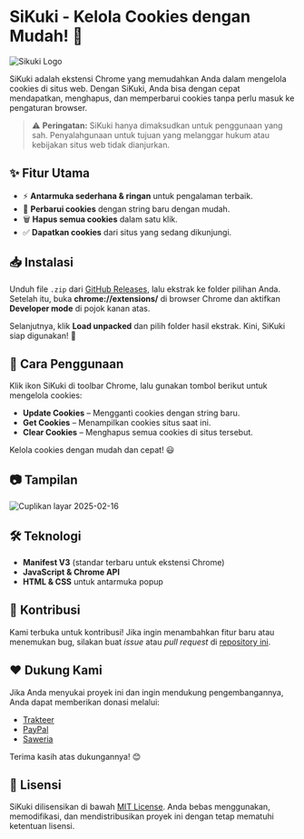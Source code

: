 # SiKuki - Kelola Cookies dengan Mudah! 🍪

![Sikuki Logo](https://github.com/user-attachments/assets/b6f7907c-1723-442b-9178-318348fb9275)

SiKuki adalah ekstensi Chrome yang memudahkan Anda dalam mengelola cookies di situs web. Dengan SiKuki, Anda bisa dengan cepat mendapatkan, menghapus, dan memperbarui cookies tanpa perlu masuk ke pengaturan browser.

> ⚠️ **Peringatan:** SiKuki hanya dimaksudkan untuk penggunaan yang sah. Penyalahgunaan untuk tujuan yang melanggar hukum atau kebijakan situs web tidak dianjurkan.

## ✨ Fitur Utama

- ⚡ **Antarmuka sederhana & ringan** untuk pengalaman terbaik.
- 🔄 **Perbarui cookies** dengan string baru dengan mudah.
- 🗑️ **Hapus semua cookies** dalam satu klik.
- ✅ **Dapatkan cookies** dari situs yang sedang dikunjungi.

## 📥 Instalasi

Unduh file `.zip` dari [GitHub Releases](https://github.com/RozhakDev/Sikuki/releases), lalu ekstrak ke folder pilihan Anda. Setelah itu, buka **chrome://extensions/** di browser Chrome dan aktifkan **Developer mode** di pojok kanan atas.  

Selanjutnya, klik **Load unpacked** dan pilih folder hasil ekstrak. Kini, SiKuki siap digunakan! 🎉

## 🚀 Cara Penggunaan

Klik ikon SiKuki di toolbar Chrome, lalu gunakan tombol berikut untuk mengelola cookies:  

- **Update Cookies** – Mengganti cookies dengan string baru.  
- **Get Cookies** – Menampilkan cookies situs saat ini.  
- **Clear Cookies** – Menghapus semua cookies di situs tersebut.  

Kelola cookies dengan mudah dan cepat! 😃

## 📷 Tampilan

![Cuplikan layar 2025-02-16](https://github.com/user-attachments/assets/f9e8255e-bfc3-4f8b-b0cc-ded382fa76fb)

## 🛠 Teknologi

- **Manifest V3** (standar terbaru untuk ekstensi Chrome)
- **JavaScript & Chrome API**
- **HTML & CSS** untuk antarmuka popup

## 🤝 Kontribusi

Kami terbuka untuk kontribusi! Jika ingin menambahkan fitur baru atau menemukan bug, silakan buat *issue* atau *pull request* di [repository ini](https://github.com/RozhakDev/Sikuki).

## ❤️ Dukung Kami

Jika Anda menyukai proyek ini dan ingin mendukung pengembangannya, Anda dapat memberikan donasi melalui:  

- [Trakteer](https://trakteer.id/rozhak_official/tip)  
- [PayPal](https://paypal.me/rozhak9)  
- [Saweria](https://saweria.co/rozhak09)  

Terima kasih atas dukungannya! 😊

## 📜 Lisensi

SiKuki dilisensikan di bawah [MIT License](LICENSE). Anda bebas menggunakan, memodifikasi, dan mendistribusikan proyek ini dengan tetap mematuhi ketentuan lisensi.